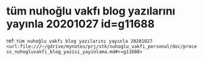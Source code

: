 
# tüm nuhoğlu vakfı blog yazılarını yayınla 20201027  id=g11688 

ref: `tüm nuhoğlu vakfı blog yazılarını yayınla 20201027  <url:file:///~/gdrive/mynotes/prj/stk/nuhoglu_vakfi_personal/doc/process_nuhogluvakfi_blog_yazisi_yayinlama.md#r=g11688>`
